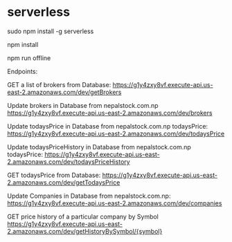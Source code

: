 # serverless

sudo npm install -g serverless

npm install

npm run offline

Endpoints:

GET a list of brokers from Database:
https://g1y4zxy8vf.execute-api.us-east-2.amazonaws.com/dev/getBrokers

Update brokers in Database from nepalstock.com.np
https://g1y4zxy8vf.execute-api.us-east-2.amazonaws.com/dev/brokers


Update todaysPrice in Database from nepalstock.com.np todaysPrice:
https://g1y4zxy8vf.execute-api.us-east-2.amazonaws.com/dev/todaysPrice

Update todaysPriceHistory in Database from nepalstock.com.np todaysPrice:
https://g1y4zxy8vf.execute-api.us-east-2.amazonaws.com/dev/todaysPriceHistory

GET todaysPrice from Database:
https://g1y4zxy8vf.execute-api.us-east-2.amazonaws.com/dev/getTodaysPrice

Update Companies in Database from nepalstock.com.np:
https://g1y4zxy8vf.execute-api.us-east-2.amazonaws.com/dev/companies

GET price history of a particular company by Symbol
https://g1y4zxy8vf.execute-api.us-east-2.amazonaws.com/dev/getHistoryBySymbol/{symbol}
